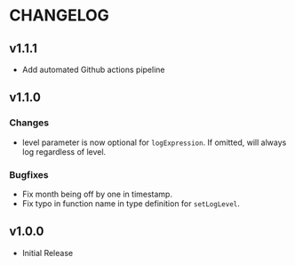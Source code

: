# CHANGELOG

## v1.1.1

* Add automated Github actions pipeline

## v1.1.0

### Changes

* level parameter is now optional for `logExpression`. If omitted, will always log regardless of level.

### Bugfixes

* Fix month being off by one in timestamp.
* Fix typo in function name in type definition for `setLogLevel`.

## v1.0.0

* Initial Release
